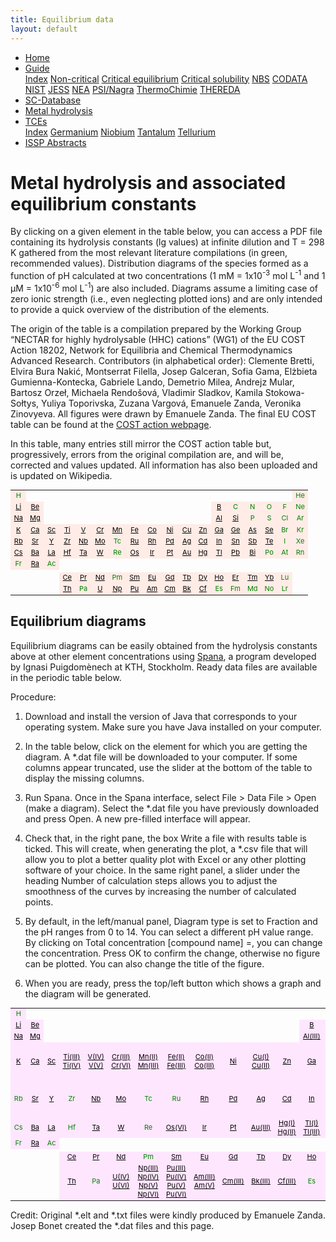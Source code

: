 ```yaml
---
title: Equilibrium data
layout: default
---
```

<ul>
  <li><a href="/">Home</a></li>
  <li class="dropdown">
    <a href="javascript:void(0)" class="dropbtn">Guide</a>
    <div class="dropdown-content">
      <a href="guide/index.html">Index</a>
      <a href="guide/noncritical.html">Non-critical</a>
      <a href="guide/critical-equilibrium.html">Critical equilibrium</a>
      <a href="guide/critical-solubility.html">Critical solubility</a>
      <a href="guide/NBS.html">NBS</a>
      <a href="guide/CODATA.html">CODATA</a>
      <a href="guide/NIST.html">NIST</a>
      <a href="guide/JESS.html">JESS</a>
      <a href="guide/NEA.html">NEA</a>
      <a href="guide/PSI.html">PSI/Nagra</a>
      <a href="guide/thermochimie.html">ThermoChimie</a>
      <a href="guide/THEREDA.html">THEREDA</a>
    </div>
  </li>
  <li><a href="/sc-database.html">SC-Database</a></li>
  <li><a class="active" href="/hydrolysis.html">Metal hydrolysis</a></li>
  <li class="dropdown">
    <a href="javascript:void(0)" class="dropbtn">TCEs</a>
    <div class="dropdown-content">
      <a href="TCE/index.html">Index</a>
      <a href="TCE/germanium.html">Germanium</a>
      <a href="TCE/niobium.html">Niobium</a>
      <a href="TCE/tantalum.html">Tantalum</a>
      <a href="TCE/tellurium.html">Tellurium</a>
    </div>
  </li>
  <li><a href="ISSP-abstracts.html">ISSP Abstracts</a></li>
</ul>

# Metal hydrolysis and associated equilibrium constants

By clicking on a given element in the table below, you can access a PDF file containing its hydrolysis constants (lg values) at infinite dilution and T = 298 K gathered from the most relevant literature compilations (in green, recommended values). Distribution diagrams of the species formed as a function of pH calculated at two concentrations (1 mM = 1x10<sup>-3</sup> mol L<sup>-1</sup> and 1 &mu;M = 1x10<sup>-6</sup> mol L<sup>-1</sup>) are also included. Diagrams assume a limiting case of zero ionic strength (i.e., even neglecting plotted ions) and are only intended to provide a quick overview of the distribution of the elements.

The origin of the table is a compilation prepared by the Working Group “NECTAR for highly hydrolysable (HHC) cations” (WG1) of the EU COST Action 18202, Network for Equilibria and Chemical Thermodynamics Advanced Research. Contributors (in alphabetical order): Clemente Bretti, Elvira Bura Nakić, Montserrat Filella, Josep Galceran, Sofia Gama, Elżbieta Gumienna-Kontecka, Gabriele Lando, Demetrio Milea, Andrejz Mular, Bartosz Orzeł, Michaela Rendošová, Vladimir Sladkov, Kamila Stokowa-Sołtys, Yuliya Toporivska, Zuzana Vargová, Emanuele Zanda, Veronika Zinovyeva. All figures were drawn by Emanuele Zanda. The final EU COST table can be found at the <a  href="https://www.cost-nectar.eu/pages/wg1_period.html" target="_blank" rel="noopener">COST action webpage</a>.

In this table, many entries still mirror the COST action table but, progressively, errors from the original compilation are, and will be, corrected and values updated. All information has also been uploaded and is updated on Wikipedia.

<table style="font-size:11px; color:green" >
  <tr>
    <td align="center" border="1" bgcolor="#ffece6">H</td>
    <td></td>
    <td></td>
    <td></td>
    <td></td>
    <td></td>
    <td></td>
    <td></td>
    <td></td>
    <td></td>
    <td></td>
    <td></td>
    <td></td>
    <td></td>
    <td></td>
    <td></td>
    <td></td>
    <td align="center" border="1" bgcolor="#ffece6">He</td>
  </tr>
  <tr>
    <td align="center" border="1" bgcolor="#ffece6"><a  style="color: black" href="docs/COST/Li.pdf" target="_blank" rel="noopener">Li</a></td>
    <td align="center" border="1" bgcolor="#ffece6"><a  style="color: black" href="docs/COST/Be.pdf" target="_blank" rel="noopener">Be</a></td>
    <td></td>
    <td></td>
    <td></td>
    <td></td>
    <td></td>
    <td></td>
    <td></td>
    <td></td>
    <td></td>
    <td></td>
    <td align="center" border="1" bgcolor="#ffece6"><a  style="color: black" href="docs/COST/B.pdf" target="_blank" rel="noopener">B</a></td>
    <td align="center" border="1" bgcolor="#ffece6">C</td>
    <td align="center" border="1" bgcolor="#ffece6">N</td>
    <td align="center" border="1" bgcolor="#ffece6">O</td>
    <td align="center" border="1" bgcolor="#ffece6">F</td>
    <td align="center" border="1" bgcolor="#ffece6">Ne</td>
  </tr>
  <tr border="1">
    <td align="center" border="1" bgcolor="#ffece6"><a  style="color: black" href="docs/COST/Na.pdf" target="_blank" rel="noopener">Na</a></td>
    <td align="center" border="1" bgcolor="#ffece6"><a  style="color: black" href="docs/COST/Mg.pdf" target="_blank" rel="noopener">Mg</a></td>
    <td></td>
    <td></td>
    <td></td>
    <td></td>
    <td></td>
    <td></td>
    <td></td>
    <td></td>
    <td></td>
    <td></td>
    <td align="center" border="1" bgcolor="#ffece6"><a  style="color: black" href="docs/COST/Al.pdf" target="_blank" rel="noopener">Al</a></td>
    <td align="center" border="1" bgcolor="#ffece6"><a  style="color: black" href="docs/COST/Si.pdf" target="_blank" rel="noopener">Si</a></td>
    <td align="center" border="1" bgcolor="#ffece6">P</td>
    <td align="center" border="1" bgcolor="#ffece6">S</td>
    <td align="center" border="1" bgcolor="#ffece6">Cl</td>
    <td align="center" border="1" bgcolor="#ffece6">Ar</td>
  </tr>
  <tr border="1">
    <td align="center" border="1" bgcolor="#ffece6"><a  style="color: black" href="docs/COST/K.pdf" target="_blank" rel="noopener">K</a></td>
    <td align="center" border="1" bgcolor="#ffece6"><a  style="color: black" href="docs/COST/Ca.pdf" target="_blank" rel="noopener">Ca</a></td>
    <td align="center" border="1" bgcolor="#ffece6"><a  style="color: black" href="docs/COST/Sc.pdf" target="_blank" rel="noopener">Sc</a></td>
    <td align="center" border="1" bgcolor="#ffece6"><a  style="color: black" href="docs/COST/Ti.pdf" target="_blank" rel="noopener">Ti</a></td>
    <td align="center" border="1" bgcolor="#ffece6"><a  style="color: black" href="docs/COST/V.pdf" target="_blank" rel="noopener">V</a></td>
    <td align="center" border="1" bgcolor="#ffece6"><a  style="color: black" href="docs/COST/Cr.pdf" target="_blank" rel="noopener">Cr</a></td>
    <td align="center" border="1" bgcolor="#ffece6"><a  style="color: black" href="docs/COST/Mn.pdf" target="_blank" rel="noopener">Mn</a></td>
    <td align="center" border="1" bgcolor="#ffece6"><a  style="color: black" href="docs/COST/Fe.pdf" target="_blank" rel="noopener">Fe</a></td>
    <td align="center" border="1" bgcolor="#ffece6"><a  style="color: black" href="docs/COST/Co.pdf" target="_blank" rel="noopener">Co</a></td>
    <td align="center" border="1" bgcolor="#ffece6"><a  style="color: black" href="docs/COST/Ni.pdf" target="_blank" rel="noopener">Ni</a></td>
    <td align="center" border="1" bgcolor="#ffece6"><a  style="color: black" href="docs/COST/Cu.pdf" target="_blank" rel="noopener">Cu</a></td>
    <td align="center" border="1" bgcolor="#ffece6"><a  style="color: black" href="docs/COST/Zn.pdf" target="_blank" rel="noopener">Zn</a></td>
    <td align="center" border="1" bgcolor="#ffece6"><a  style="color: black" href="docs/COST/Ga.pdf" target="_blank" rel="noopener">Ga</a></td>
    <td align="center" border="1" bgcolor="#ffece6"><a  style="color: black" href="docs/COST/Ge.pdf" target="_blank" rel="noopener">Ge</a></td>
    <td align="center" border="1" bgcolor="#ffece6"><a  style="color: black" href="docs/COST/As.pdf" target="_blank" rel="noopener">As</a></td>
    <td align="center" border="1" bgcolor="#ffece6"><a  style="color: black" href="docs/COST/Se.pdf" target="_blank" rel="noopener">Se</a></td>
    <td align="center" border="1" bgcolor="#ffece6">Br</td>
    <td align="center" border="1" bgcolor="#ffece6">Kr</td>
  </tr>
  <tr>
    <td align="center" border="1" bgcolor="#ffece6"><a  style="color: black" href="docs/COST/Rb.pdf" target="_blank" rel="noopener">Rb</a></td>
    <td align="center" border="1" bgcolor="#ffece6"><a  style="color: black" href="docs/COST/Sr.pdf" target="_blank" rel="noopener">Sr</a></td>
    <td align="center" border="1" bgcolor="#ffece6"><a  style="color: black" href="docs/COST/Y.pdf" target="_blank" rel="noopener">Y</a></td>
    <td align="center" border="1" bgcolor="#ffece6"><a  style="color: black" href="docs/COST/Zr.pdf" target="_blank" rel="noopener">Zr</a></td>
    <td align="center" border="1" bgcolor="#ffece6"><a  style="color: black" href="docs/COST/Nb.pdf" target="_blank" rel="noopener">Nb</a></td>
    <td align="center" border="1" bgcolor="#ffece6"><a  style="color: black" href="docs/COST/Mo.pdf" target="_blank" rel="noopener">Mo</a></td>
    <td align="center" border="1" bgcolor="#ffece6">Tc</td>
    <td align="center" border="1" bgcolor="#ffece6"><a  style="color: black" href="docs/COST/Ru.pdf" target="_blank" rel="noopener">Ru</a></td>
    <td align="center" border="1" bgcolor="#ffece6"><a  style="color: black" href="docs/COST/Rh.pdf" target="_blank" rel="noopener">Rh</a></td>
    <td align="center" border="1" bgcolor="#ffece6"><a  style="color: black" href="docs/COST/Pd.pdf" target="_blank" rel="noopener">Pd</a></td>
    <td align="center" border="1" bgcolor="#ffece6"><a  style="color: black" href="docs/COST/Ag.pdf" target="_blank" rel="noopener">Ag</a></td>
    <td align="center" border="1" bgcolor="#ffece6"><a  style="color: black" href="docs/COST/Cd.pdf" target="_blank" rel="noopener">Cd</a></td>
    <td align="center" border="1" bgcolor="#ffece6"><a  style="color: black" href="docs/COST/In.pdf" target="_blank" rel="noopener">In</a></td>
    <td align="center" border="1" bgcolor="#ffece6"><a  style="color: black" href="docs/COST/Sn.pdf" target="_blank" rel="noopener">Sn</a></td>
    <td align="center" border="1" bgcolor="#ffece6"><a  style="color: black" href="docs/COST/Sb.pdf" target="_blank" rel="noopener">Sb</a></td>
    <td align="center" border="1" bgcolor="#ffece6"><a  style="color: black" href="docs/COST/Te.pdf" target="_blank" rel="noopener">Te</a></td>
    <td align="center" border="1" bgcolor="#ffece6">I</td>
    <td align="center" border="1" bgcolor="#ffece6">Xe</td>
  </tr>
  <tr>
    <td align="center" border="1" bgcolor="#ffece6"><a  style="color: black" href="docs/COST/Cs.pdf" target="_blank" rel="noopener">Cs</a></td>
    <td align="center" border="1" bgcolor="#ffece6"><a  style="color: black" href="docs/COST/Ba.pdf" target="_blank" rel="noopener">Ba</a></td>
    <td align="center" border="1" bgcolor="#ffece6"><a  style="color: black" href="docs/COST/La.pdf" target="_blank" rel="noopener">La</a></td>
    <td align="center" border="1" bgcolor="#ffece6"><a  style="color: black" href="docs/COST/Hf.pdf" target="_blank" rel="noopener">Hf</a></td>
    <td align="center" border="1" bgcolor="#ffece6"><a  style="color: black" href="docs/COST/Ta.pdf" target="_blank" rel="noopener">Ta</a></td>
    <td align="center" border="1" bgcolor="#ffece6"><a  style="color: black" href="docs/COST/W.pdf" target="_blank" rel="noopener">W</a></td>
    <td align="center" border="1" bgcolor="#ffece6">Re</td>
    <td align="center" border="1" bgcolor="#ffece6"><a  style="color: black" href="docs/COST/Os.pdf" target="_blank" rel="noopener">Os</a></td>
    <td align="center" border="1" bgcolor="#ffece6"><a  style="color: black" href="docs/COST/Ir.pdf" target="_blank" rel="noopener">Ir</a></td>
    <td align="center" border="1" bgcolor="#ffece6"><a  style="color: black" href="docs/COST/Pt.pdf" target="_blank" rel="noopener">Pt</a></td>
    <td align="center" border="1" bgcolor="#ffece6"><a  style="color: black" href="docs/COST/Au.pdf" target="_blank" rel="noopener">Au</a></td>
    <td align="center" border="1" bgcolor="#ffece6"><a  style="color: black" href="docs/COST/Hg.pdf" target="_blank" rel="noopener">Hg</a></td>
    <td align="center" border="1" bgcolor="#ffece6"><a  style="color: black" href="docs/COST/Tl.pdf" target="_blank" rel="noopener">Tl</a></td>
    <td align="center" border="1" bgcolor="#ffece6"><a  style="color: black" href="docs/COST/Pb.pdf" target="_blank" rel="noopener">Pb</a></td>
    <td align="center" border="1" bgcolor="#ffece6"><a  style="color: black" href="docs/COST/Bi.pdf" target="_blank" rel="noopener">Bi</a></td>
    <td align="center" border="1" bgcolor="#ffece6">Po</td>
    <td align="center" border="1" bgcolor="#ffece6">At</td>
    <td align="center" border="1" bgcolor="#ffece6">Rn</td>
  </tr>
  <tr>
    <td align="center" border="1" bgcolor="#ffece6">Fr</td>
    <td align="center" border="1" bgcolor="#ffece6"><a  style="color: black" href="docs/COST/Ra.pdf" target="_blank" rel="noopener">Ra</a></td>
    <td align="center" border="1" bgcolor="#ffece6">Ac</td>
    <td align="center" border="1"></td>
    <td align="center" border="1"></td>
    <td align="center" border="1"></td>
    <td align="center" border="1"></td>
    <td align="center" border="1"></td>
    <td align="center" border="1"></td>
    <td align="center" border="1"></td>
    <td align="center" border="1"></td>
    <td align="center" border="1"></td>
    <td align="center" border="1"></td>
    <td align="center" border="1"></td>
    <td align="center" border="1"></td>
    <td align="center" border="1"></td>
    <td align="center" border="1"></td>
    <td align="center" border="1"></td>
  </tr>
  <tr>
    <td></td>
    <td></td>
    <td></td>
    <td></td>
    <td></td>
    <td></td>
    <td></td>
    <td></td>
    <td></td>
    <td></td>
    <td></td>
    <td></td>
    <td></td>
    <td></td>
    <td></td>
    <td></td>
    <td></td>
    <td></td>
  </tr>
  <tr>
    <td></td>
    <td></td>
    <td></td>
    <td align="center" border="1" bgcolor="#ffece6"><a  style="color: black" href="docs/COST/Ce.pdf" target="_blank" rel="noopener">Ce</a></td>
    <td align="center" border="1" bgcolor="#ffece6"><a  style="color: black" href="docs/COST/Pr.pdf" target="_blank" rel="noopener">Pr</a></td>
    <td align="center" border="1" bgcolor="#ffece6"><a  style="color: black" href="docs/COST/Nd.pdf" target="_blank" rel="noopener">Nd</a></td>
    <td align="center" border="1" bgcolor="#ffece6">Pm</td>
    <td align="center" border="1" bgcolor="#ffece6"><a  style="color: black" href="docs/COST/Sm.pdf" target="_blank" rel="noopener">Sm</a></td>
    <td align="center" border="1" bgcolor="#ffece6"><a  style="color: black" href="docs/COST/Eu.pdf" target="_blank" rel="noopener">Eu</a></td>
    <td align="center" border="1" bgcolor="#ffece6"><a  style="color: black" href="docs/COST/Gd.pdf" target="_blank" rel="noopener">Gd</a></td>
    <td align="center" border="1" bgcolor="#ffece6"><a  style="color: black" href="docs/COST/Tb.pdf" target="_blank" rel="noopener">Tb</a></td>
    <td align="center" border="1" bgcolor="#ffece6"><a  style="color: black" href="docs/COST/Dy.pdf" target="_blank" rel="noopener">Dy</a></td>
    <td align="center" border="1" bgcolor="#ffece6"><a  style="color: black" href="docs/COST/Ho.pdf" target="_blank" rel="noopener">Ho</a></td>
    <td align="center" border="1" bgcolor="#ffece6"><a  style="color: black" href="docs/COST/Er.pdf" target="_blank" rel="noopener">Er</a></td>
    <td align="center" border="1" bgcolor="#ffece6"><a  style="color: black" href="docs/COST/Tm.pdf" target="_blank" rel="noopener">Tm</a></td>
    <td align="center" border="1" bgcolor="#ffece6"><a  style="color: black" href="docs/COST/Yb.pdf" target="_blank" rel="noopener">Yb</a></td>
    <td align="center" border="1" bgcolor="#ffece6">Lu</td>
    <td></td>
  </tr>
  <tr>
    <td></td>
    <td></td>
    <td></td>
    <td align="center" border="1" bgcolor="#ffece6"><a  style="color: black" href="docs/COST/Th.pdf" target="_blank" rel="noopener">Th</a></td>
    <td align="center" border="1" bgcolor="#ffece6">Pa</td>
    <td align="center" border="1" bgcolor="#ffece6"><a  style="color: black" href="docs/COST/U.pdf" target="_blank" rel="noopener">U</a></td>
    <td align="center" border="1" bgcolor="#ffece6"><a  style="color: black" href="docs/COST/Np.pdf" target="_blank" rel="noopener">Np</a></td>
    <td align="center" border="1" bgcolor="#ffece6"><a  style="color: black" href="docs/COST/Pu.pdf" target="_blank" rel="noopener">Pu</a></td>
    <td align="center" border="1" bgcolor="#ffece6"><a  style="color: black" href="docs/COST/Am.pdf" target="_blank" rel="noopener">Am</a></td>
    <td align="center" border="1" bgcolor="#ffece6"><a  style="color: black" href="docs/COST/CmIII.pdf" target="_blank" rel="noopener">Cm</a></td>
    <td align="center" border="1" bgcolor="#ffece6"><a  style="color: black" href="docs/COST/BkIII.pdf" target="_blank" rel="noopener">Bk</a></td>
    <td align="center" border="1" bgcolor="#ffece6"><a  style="color: black" href="docs/COST/CfIII.pdf" target="_blank" rel="noopener">Cf</a></td>
    <td align="center" border="1" bgcolor="#ffece6">Es</td>
    <td align="center" border="1" bgcolor="#ffece6">Fm</td>
    <td align="center" border="1" bgcolor="#ffece6">Md</td>
    <td align="center" border="1" bgcolor="#ffece6">No</td>
    <td align="center" border="1" bgcolor="#ffece6">Lr</td>
    <td></td>
  </tr>
</table>

## Equilibrium diagrams

Equilibrium diagrams can be easily obtained from the hydrolysis constants above at other element concentrations using <a  href="https://www.kth.se/che/medusa/downloads-1.386254" target="_blank" rel="noopener">Spana</a>, a program developed by Ignasi Puigdomènech at KTH, Stockholm. Ready data files are available in the periodic table below.

Procedure:

1. Download and install the version of Java that corresponds to your operating system. Make sure you have Java installed on your computer.

2. In the table below, click on the element for which you are getting the diagram. A *.dat file will be downloaded to your computer. If some columns appear truncated, use the slider at the bottom of the table to display the missing columns.

3. Run Spana. Once in the Spana interface, select File > Data File > Open (make a diagram). Select the *.dat file you have previously downloaded and press Open. A new pre-filled interface will appear.

4. Check that, in the right pane, the box Write a file with results table is ticked. This will create, when generating the plot, a *.csv file that will allow you to plot a better quality plot with Excel or any other plotting software of your choice. In the same right panel, a slider under the heading Number of calculation steps allows you to adjust the smoothness of the curves by increasing the number of calculated points.

5. By default, in the left/manual panel, Diagram type is set to Fraction and the pH ranges from 0 to 14. You can select a different pH value range. By clicking on Total concentration [compound name] =, you can change the concentration. Press OK to confirm the change, otherwise no figure can be plotted. You can also change the title of the figure.

6. When you are ready, press the top/left button which shows a graph and the diagram will be generated.
 
<table style="font-size:11px; color:green" >
  <tr>
    <td align="center" border="1" bgcolor="#ffe6ff">H</td>
    <td></td>
    <td></td>
    <td></td>
    <td></td>
    <td></td>
    <td></td>
    <td></td>
    <td></td>
    <td></td>
    <td></td>
    <td></td>
    <td></td>
    <td></td>
    <td></td>
    <td></td>
    <td></td>
    <td align="center" border="1" bgcolor="#ffe6ff">He</td>
  </tr>
  <tr>
    <td align="center" border="1" bgcolor="#ffe6ff"><a  style="color: black" href="docs/Spana/Lithium.dat" target="_blank" rel="noopener">Li</a></td>
    <td align="center" border="1" bgcolor="#ffe6ff"><a  style="color: black" href="docs/Spana/Berillium.dat" target="_blank" rel="noopener">Be</a></td>
    <td></td>
    <td></td>
    <td></td>
    <td></td>
    <td></td>
    <td></td>
    <td></td>
    <td></td>
    <td></td>
    <td></td>
    <td align="center" border="1" bgcolor="#ffe6ff"><a  style="color: black" href="docs/Spana/Boron.dat" target="_blank" rel="noopener">B</a></td>
    <td align="center" border="1" bgcolor="#ffe6ff">C</td>
    <td align="center" border="1" bgcolor="#ffe6ff">N</td>
    <td align="center" border="1" bgcolor="#ffe6ff">O</td>
    <td align="center" border="1" bgcolor="#ffe6ff">F</td>
    <td align="center" border="1" bgcolor="#ffe6ff">Ne</td>
  </tr>
  <tr border="1">
    <td align="center" border="1" bgcolor="#ffe6ff"><a  style="color: black" href="docs/Spana/Sodium.dat" target="_blank" rel="noopener">Na</a></td>
    <td align="center" border="1" bgcolor="#ffe6ff"><a  style="color: black" href="docs/Spana/Magnesium.dat" target="_blank" rel="noopener">Mg</a></td>
    <td></td>
    <td></td>
    <td></td>
    <td></td>
    <td></td>
    <td></td>
    <td></td>
    <td></td>
    <td></td>
    <td></td>
    <td align="center" border="1" bgcolor="#ffe6ff"><a  style="color: black" href="docs/Spana/Aluminium(III).dat" target="_blank" rel="noopener">Al(III)</a></td>
    <td align="center" border="1" bgcolor="#ffe6ff"><a  style="color: black" href="docs/Spana/Silicon.dat" target="_blank" rel="noopener">Si</a></td>
    <td align="center" border="1" bgcolor="#ffe6ff">P</td>
    <td align="center" border="1" bgcolor="#ffe6ff">S</td>
    <td align="center" border="1" bgcolor="#ffe6ff">Cl</td>
    <td align="center" border="1" bgcolor="#ffe6ff">Ar</td>
  </tr>
  <tr border="1">
    <td align="center" border="1" bgcolor="#ffe6ff"><a  style="color: black" href="docs/Spana/Potassium.dat" target="_blank" rel="noopener">K</a></td>
    <td align="center" border="1" bgcolor="#ffe6ff"><a  style="color: black" href="docs/Spana/Calcium.dat" target="_blank" rel="noopener">Ca</a></td>
    <td align="center" border="1" bgcolor="#ffe6ff"><a  style="color: black" href="docs/Spana/Scandium.dat" target="_blank" rel="noopener">Sc</a></td>
    <td align="center" border="1" bgcolor="#ffe6ff"><a  style="color: black" href="docs/Spana/Titanium(III).dat" target="_blank" rel="noopener">Ti(III)</a><br/><a  style="color: black" href="docs/Spana/Titanium(IV).dat" target="_blank" rel="noopener">Ti(IV)</a></td>
    <td align="center" border="1" bgcolor="#ffe6ff"><a  style="color: black" href="docs/Spana/Vanadium(IV).dat" target="_blank" rel="noopener">V(IV)</a><br/><a  style="color: black" href="docs/Spana/Vanadium(V).dat" target="_blank" rel="noopener">V(V)</a></td>
    <td align="center" border="1" bgcolor="#ffe6ff"><a  style="color: black" href="docs/Spana/Chromium(III).dat" target="_blank" rel="noopener">Cr(III)</a><br/><a  style="color: black" href="docs/Spana/Chromium(VI).dat" target="_blank" rel="noopener">Cr(VI)</a></td>
    <td align="center" border="1" bgcolor="#ffe6ff"><a style="color: black" href="docs/Spana/Manganese(II).dat" target="blank">Mn(II)</a><br/><a style="color: black" href="docs/Spana/Manganese(III).dat" target="blank">Mn(III)</a></td>
    <td align="center" border="1" bgcolor="#ffe6ff"><a  style="color: black" href="docs/Spana/Iron(II).dat" target="_blank" rel="noopener">Fe(II)</a><br/><a  style="color: black" href="docs/Spana/Iron(III).dat" target="_blank" rel="noopener">Fe(III)</a></td>
    <td align="center" border="1" bgcolor="#ffe6ff"><a  style="color: black" href="docs/Spana/Cobalt(II).dat" target="_blank" rel="noopener">Co(II)</a><br/><a  style="color: black" href="docs/Spana/Cobalt(III).dat" target="_blank" rel="noopener">Co(III)</a></td>
    <td align="center" border="1" bgcolor="#ffe6ff"><a  style="color: black" href="docs/Spana/Nickel.dat" target="_blank" rel="noopener">Ni</a></td>
    <td align="center" border="1" bgcolor="#ffe6ff"><a  style="color: black" href="docs/Spana/Copper(I).dat" target="_blank" rel="noopener">Cu(I)</a><br/><a  style="color: black" href="docs/Spana/Copper(II).dat" target="_blank" rel="noopener">Cu(II)</a></td>
    <td align="center" border="1" bgcolor="#ffe6ff"><a  style="color: black" href="docs/Spana/Zinc.dat" target="_blank" rel="noopener">Zn</a></td>
    <td align="center" border="1" bgcolor="#ffe6ff"><a  style="color: black" href="docs/Spana/Gallium.dat" target="_blank" rel="noopener">Ga</a></td>
    <td align="center" border="1" bgcolor="#ffe6ff"><a  style="color: black" href="docs/Spana/Germanium.dat" target="_blank" rel="noopener">Ge</a></td>
    <td align="center" border="1" bgcolor="#ffe6ff"><a  style="color: black" href="docs/Spana/Arsenic(III).dat" target="_blank" rel="noopener">As(III)</a><br/><a  style="color: black" href="docs/Spana/Arsenic(V).dat" target="_blank" rel="noopener">As(V)</a></td>
    <td align="center" border="1" bgcolor="#ffe6ff"><a  style="color: black" href="docs/Spana/Selenium(-II).dat" target="_blank" rel="noopener">Se(-II)</a><br/><a  style="color: black" href="docs/Spana/Selenium(IV).dat" target="_blank" rel="noopener">Se(VI)</a><br/><a  style="color: black" href="docs/Spana/Selenium(VI).dat" target="_blank" rel="noopener">Se(IV)</a></td>
    <td align="center" border="1" bgcolor="#ffe6ff">Br</td>
    <td align="center" border="1" bgcolor="#ffe6ff">Kr</td>
  </tr>
  <tr>
    <td align="center" border="1" bgcolor="#ffe6ff">Rb</td>
    <td align="center" border="1" bgcolor="#ffe6ff"><a  style="color: black" href="docs/Spana/Strontium.dat" target="_blank" rel="noopener">Sr</a></td>
    <td align="center" border="1" bgcolor="#ffe6ff"><a  style="color: black" href="docs/Spana/Yttrium.dat" target="_blank" rel="noopener">Y</a></td>
    <td align="center" border="1" bgcolor="#ffe6ff">Zr</td>
    <td align="center" border="1" bgcolor="#ffe6ff"><a  style="color: black" href="docs/Spana/Niobium.dat" target="_blank" rel="noopener">Nb</a></td>
    <td align="center" border="1" bgcolor="#ffe6ff"><a  style="color: black" href="docs/Spana/Molybdenum.dat" target="_blank" rel="noopener">Mo</a></td>
    <td align="center" border="1" bgcolor="#ffe6ff">Tc</td>
    <td align="center" border="1" bgcolor="#ffe6ff">Ru</td>
    <td align="center" border="1" bgcolor="#ffe6ff"><a  style="color: black" href="docs/Spana/Rhodium.dat" target="_blank" rel="noopener">Rh</a></td>
    <td align="center" border="1" bgcolor="#ffe6ff"><a  style="color: black" href="docs/Spana/Palladium.dat" target="_blank" rel="noopener">Pd</a></td>
    <td align="center" border="1" bgcolor="#ffe6ff"><a  style="color: black" href="docs/Spana/Silver.dat" target="_blank" rel="noopener">Ag</a></td>
    <td align="center" border="1" bgcolor="#ffe6ff"><a  style="color: black" href="docs/Spana/Cadmium.dat" target="_blank" rel="noopener">Cd</a></td>
    <td align="center" border="1" bgcolor="#ffe6ff"><a  style="color: black" href="docs/Spana/Indium.dat" target="_blank" rel="noopener">In</a></td>
    <td align="center" border="1" bgcolor="#ffe6ff"><a  style="color: black" href="docs/Spana/Tin(II).dat" target="_blank" rel="noopener">Sn(II)</a><br/><a  style="color: black" href="docs/Spana/Tin(IV).dat" target="_blank" rel="noopener">Sn(IV)</a></td>
    <td align="center" border="1" bgcolor="#ffe6ff"><a  style="color: black" href="docs/Spana/Antimony(III).dat" target="_blank" rel="noopener">Sb(III)</a><br/><a  style="color: black" href="docs/Spana/Antimony(V).dat" target="_blank" rel="noopener">Sb(V)</a></td>
    <td align="center" border="1" bgcolor="#ffe6ff"><a  style="color: black" href="docs/Spana/Tellurium(-II).dat" target="_blank" rel="noopener">Te(-II)</a><br/><a  style="color: black" href="docs/Spana/Tellurium(IV).dat" target="_blank" rel="noopener">Te(IV)</a><br/><a  style="color: black" href="docs/Spana/Tellurium(VI).dat" target="_blank" rel="noopener">Te(VI)</a></td>
    <td align="center" border="1" bgcolor="#ffe6ff">I</td>
    <td align="center" border="1" bgcolor="#ffe6ff">Xe</td>
  </tr>
  <tr>
    <td align="center" border="1" bgcolor="#ffe6ff">Cs</td>
    <td align="center" border="1" bgcolor="#ffe6ff"><a  style="color: black" href="docs/Spana/Barium.dat" target="_blank" rel="noopener">Ba</a></td>
    <td align="center" border="1" bgcolor="#ffe6ff"><a  style="color: black" href="docs/Spana/Lanthanum.dat" target="_blank" rel="noopener">La</a></td>
    <td align="center" border="1" bgcolor="#ffe6ff">Hf</td>
    <td align="center" border="1" bgcolor="#ffe6ff"><a  style="color: black" href="docs/Spana/Tantalum.dat" target="_blank" rel="noopener">Ta</a></td>
    <td align="center" border="1" bgcolor="#ffe6ff"><a  style="color: black" href="docs/Spana/Tungsten.dat" target="_blank" rel="noopener">W</a></td>
    <td align="center" border="1" bgcolor="#ffe6ff">Re</td>
    <td align="center" border="1" bgcolor="#ffe6ff"><a  style="color: black" href="docs/Spana/Osmium(VI).dat" target="_blank" rel="noopener">Os(VI)</a></td>
    <td align="center" border="1" bgcolor="#ffe6ff"><a  style="color: black" href="docs/Spana/Iridium.dat" target="_blank" rel="noopener">Ir</a></td>
    <td align="center" border="1" bgcolor="#ffe6ff"><a  style="color: black" href="docs/Spana/Platinum.dat" target="_blank" rel="noopener">Pt</a></td>
    <td align="center" border="1" bgcolor="#ffe6ff"><a  style="color: black" href="docs/Spana/Gold(III).dat" target="_blank" rel="noopener">Au(III)</a></td>
    <td align="center" border="1" bgcolor="#ffe6ff"><a  style="color: black" href="docs/Spana/Mercury(I).dat" target="_blank" rel="noopener">Hg(I)</a><br/><a  style="color: black" href="docs/Spana/Mercury(II).dat" target="_blank" rel="noopener">Hg(II)</a></td>
    <td align="center" border="1" bgcolor="#ffe6ff"><a  style="color: black" href="docs/Spana/Thallium(I).dat" target="_blank" rel="noopener">Tl(I)</a><br/><a  style="color: black" href="docs/Spana/Thallium(III).dat" target="_blank" rel="noopener">Tl(III)</a></td>
    <td align="center" border="1" bgcolor="#ffe6ff"><a  style="color: black" href="docs/Spana/Lead(II).dat" target="_blank" rel="noopener">Pb(II)</a><br/><a  style="color: black" href="docs/Spana/Lead(IV).dat" target="_blank" rel="noopener">Pb(IV)</a></td>
    <td align="center" border="1" bgcolor="#ffe6ff"><a  style="color: black" href="docs/Spana/Bismuth.dat" target="_blank" rel="noopener">Bi</a></td>
    <td align="center" border="1" bgcolor="#ffe6ff">Po</td>
    <td align="center" border="1" bgcolor="#ffe6ff">At</td>
    <td align="center" border="1" bgcolor="#ffe6ff">Rn</td>
  </tr>
  <tr>
    <td align="center" border="1" bgcolor="#ffe6ff">Fr</td>
    <td align="center" border="1" bgcolor="#ffe6ff"><a  style="color: black" href="docs/Spana/Radium.dat" target="_blank" rel="noopener">Ra</a></td>
    <td align="center" border="1" bgcolor="#ffe6ff">Ac</td>
    <td align="center" border="1"></td>
    <td align="center" border="1"></td>
    <td align="center" border="1"></td>
    <td align="center" border="1"></td>
    <td align="center" border="1"></td>
    <td align="center" border="1"></td>
    <td align="center" border="1"></td>
    <td align="center" border="1"></td>
    <td align="center" border="1"></td>
    <td align="center" border="1"></td>
    <td align="center" border="1"></td>
    <td align="center" border="1"></td>
    <td align="center" border="1"></td>
    <td align="center" border="1"></td>
    <td align="center" border="1"></td>
  </tr>
  <tr>
    <td></td>
    <td></td>
    <td></td>
    <td></td>
    <td></td>
    <td></td>
    <td></td>
    <td></td>
    <td></td>
    <td></td>
    <td></td>
    <td></td>
    <td></td>
    <td></td>
    <td></td>
    <td></td>
    <td></td>
    <td></td>
  </tr>
  <tr>
    <td></td>
    <td></td>
    <td></td>
    <td align="center" border="1" bgcolor="#ffe6ff"><a  style="color: black" href="docs/Spana/Cerium.dat" target="_blank" rel="noopener">Ce</a></td>
    <td align="center" border="1" bgcolor="#ffe6ff"><a  style="color: black" href="docs/Spana/Praseodymium.dat" target="_blank" rel="noopener">Pr</a></td>
    <td align="center" border="1" bgcolor="#ffe6ff"><a  style="color: black" href="docs/Spana/Neodymium.dat" target="_blank" rel="noopener">Nd</a></td>
    <td align="center" border="1" bgcolor="#ffe6ff">Pm</td>
    <td align="center" border="1" bgcolor="#ffe6ff"><a  style="color: black" href="docs/Spana/Samarium.dat" target="_blank" rel="noopener">Sm</a></td>
    <td align="center" border="1" bgcolor="#ffe6ff"><a  style="color: black" href="docs/Spana/Europium.dat" target="_blank" rel="noopener">Eu</a></td>
    <td align="center" border="1" bgcolor="#ffe6ff"><a  style="color: black" href="docs/Spana/Gadolinium.dat" target="_blank" rel="noopener">Gd</a></td>
    <td align="center" border="1" bgcolor="#ffe6ff"><a  style="color: black" href="docs/Spana/Terbium.dat" target="_blank" rel="noopener">Tb</a></td>
    <td align="center" border="1" bgcolor="#ffe6ff"><a  style="color: black" href="docs/Spana/Dysprosium.dat" target="_blank" rel="noopener">Dy</a></td>
    <td align="center" border="1" bgcolor="#ffe6ff"><a  style="color: black" href="docs/Spana/Holmium.dat" target="_blank" rel="noopener">Ho</a></td>
    <td align="center" border="1" bgcolor="#ffe6ff"><a  style="color: black" href="docs/Spana/Erbium.dat" target="_blank" rel="noopener">Er</a></td>
    <td align="center" border="1" bgcolor="#ffe6ff"><a  style="color: black" href="docs/Spana/Thulium.dat" target="_blank" rel="noopener">Tm</a></td>
    <td align="center" border="1" bgcolor="#ffe6ff"><a  style="color: black" href="docs/Spana/Ytterbium.dat" target="_blank" rel="noopener">Yb</a></td>
    <td align="center" border="1" bgcolor="#ffe6ff">Lu</td>
    <td></td>
  </tr>
  <tr>
    <td></td>
    <td></td>
    <td></td>
    <td align="center" border="1" bgcolor="#ffe6ff"><a  style="color: black" href="docs/Spana/Thorium.dat" target="_blank" rel="noopener">Th</a></td>
    <td align="center" border="1" bgcolor="#ffe6ff">Pa</td>
    <td align="center" border="1" bgcolor="#ffe6ff"><a  style="color: black" href="docs/Spana/Uranium(IV).dat" target="_blank" rel="noopener">U(IV)</a><br/><a  style="color: black" href="docs/Spana/Uranium(VI).dat" target="_blank" rel="noopener">U(VI)</a></td>
    <td align="center" border="1" bgcolor="#ffe6ff"><a  style="color: black" href="docs/Spana/Neptunium(III).dat" target="_blank" rel="noopener">Np(III)</a><br/><a  style="color: black" href="docs/Spana/Neptunium(IV).dat" target="_blank" rel="noopener">Np(IV)</a><br/><a  style="color: black" href="docs/Spana/Neptunium(V).dat" target="_blank" rel="noopener">Np(V)</a><br/><a  style="color: black" href="docs/Spana/Neptunium(VI).dat" target="_blank" rel="noopener">Np(VI)</a></td>
    <td align="center" border="1" bgcolor="#ffe6ff"><a  style="color: black" href="docs/Spana/Plutonium(III).dat" target="_blank" rel="noopener">Pu(III)</a><br/><a  style="color: black" href="docs/Spana/Plutonium(IV).dat" target="_blank" rel="noopener">Pu(IV)</a><br/><a  style="color: black" href="docs/Spana/Plutonium(V).dat" target="_blank" rel="noopener">Pu(V)</a><br/><a  style="color: black" href="docs/Spana/Plutonium(VI).dat" target="_blank" rel="noopener">Pu(VI)</a></td>
    <td align="center" border="1" bgcolor="#ffe6ff"><a  style="color: black" href="docs/Spana/Americium(III).dat" target="_blank" rel="noopener">Am(III)</a><br/><a  style="color: black" href="docs/Spana/Americium(V).dat" target="_blank" rel="noopener">Am(V)</a></td>
    <td align="center" border="1" bgcolor="#ffe6ff"><a  style="color: black" href="docs/Spana/Curium(III).dat" target="_blank" rel="noopener">Cm(III)</a></td>
    <td align="center" border="1" bgcolor="#ffe6ff"><a  style="color: black" href="docs/Spana/Berkelium(III).dat" target="_blank" rel="noopener">Bk(III)</a></td>
    <td align="center" border="1" bgcolor="#ffe6ff"><a  style="color: black" href="docs/Spana/Californium(III).dat" target="_blank" rel="noopener">Cf(III)</a></td>
    <td align="center" border="1" bgcolor="#ffe6ff">Es</td>
    <td align="center" border="1" bgcolor="#ffe6ff">Fm</td>
    <td align="center" border="1" bgcolor="#ffe6ff">Md</td>
    <td align="center" border="1" bgcolor="#ffe6ff">No</td>
    <td align="center" border="1" bgcolor="#ffe6ff">Lr</td>
    <td></td>
  </tr>
</table>

Credit: Original *.elt and *.txt files were kindly produced by Emanuele Zanda. Josep Bonet created the *.dat files and this page.
